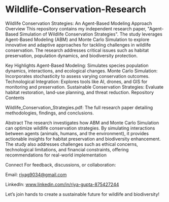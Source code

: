 # Wildlife-Conservation-Research
Wildlife Conservation Strategies: An Agent-Based Modeling Approach
Overview
This repository contains my independent research paper, "Agent-Based Simulation of Wildlife Conservation Strategies". The study leverages Agent-Based Modeling (ABM) and Monte Carlo Simulation to explore innovative and adaptive approaches for tackling challenges in wildlife conservation. The research addresses critical issues such as habitat preservation, population dynamics, and biodiversity protection.

Key Highlights
Agent-Based Modeling: Simulates species population dynamics, interactions, and ecological changes.
Monte Carlo Simulation: Incorporates stochasticity to assess varying conservation outcomes.
Technological Integration: Explores tools like AI, drones, and GIS for monitoring and preservation.
Sustainable Conservation Strategies: Evaluate habitat restoration, land-use planning, and threat reduction.
Repository Contents

Wildlife_Conservation_Strategies.pdf: The full research paper detailing methodologies, findings, and conclusions.

Abstract
The research investigates how ABM and Monte Carlo Simulation can optimize wildlife conservation strategies. By simulating interactions between agents (animals, humans, and the environment), it provides actionable insights for habitat preservation and biodiversity enhancement. The study also addresses challenges such as ethical concerns, technological limitations, and financial constraints, offering recommendations for real-world implementation

Connect
For feedback, discussions, or collaboration:

Email: riyag9034@gmail.com

LinkedIn: www.linkedin.com/in/riya-gupta-875427244

Let’s join hands to create a sustainable future for wildlife and biodiversity!
